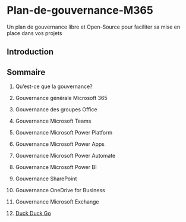 # Plan-de-gouvernance-M365
Un plan de gouvernance libre et Open-Source pour faciliter sa mise en place dans vos projets

## Introduction

## Sommaire
1. Qu’est-ce que la gouvernance?
2. Gouvernance générale Microsoft 365
3. Gouvernance des groupes Office
4. Gouvernance Microsoft Teams
5. Gouvernance Microsoft Power Platform
6. Gouvernance Microsoft Power Apps
7. Gouvernance Microsoft Power Automate
8. Gouvernance Microsoft Power BI
9. Gouvernance SharePoint
10. Gouvernance OneDrive for Business
11. Gouvernance Microsoft Exchange

1. [Duck Duck Go](/README.md)
